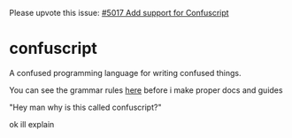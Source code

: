 Please upvote this issue: [#5017 Add support for Confuscript](https://github.com/github/linguist/issues/5017)

# confuscript
A confused programming language for writing confused things.

You can see the grammar rules [here](https://floffah.github.io/confuscript/) before i make proper docs and guides

"Hey man why is this called confuscript?"

ok ill explain
